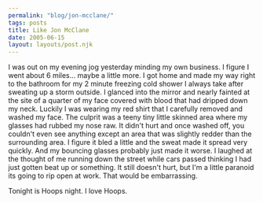 ```yaml
---
permalink: "blog/jon-mcclane/"
tags: posts
title: Like Jon McClane
date: 2005-06-15
layout: layouts/post.njk
---
```


I was out on my evening jog yesterday minding my own business. I figure I went about 6 miles... maybe a little more. I got home and made my way right to the bathroom for my 2 minute freezing cold shower I always take after sweating up a storm outside. I glanced into the mirror and nearly fainted at the site of a quarter of my face covered with blood that had dripped down my neck. Luckily I was wearing my red shirt that I carefully removed and washed my face. The culprit was a teeny tiny little skinned area where my glasses had rubbed my nose raw. It didn't hurt and once washed off, you couldn't even see anything except an area that was slightly redder than the surrounding area. I figure it bled a little and the sweat made it spread very quickly. And my bouncing glasses probably just made it worse. I laughed at the thought of me running down the street while cars passed thinking I had just gotten beat up or something. It still doesn't hurt, but I'm a little paranoid its going to rip open at work. That would be embarrassing. 

Tonight is Hoops night. I love Hoops.